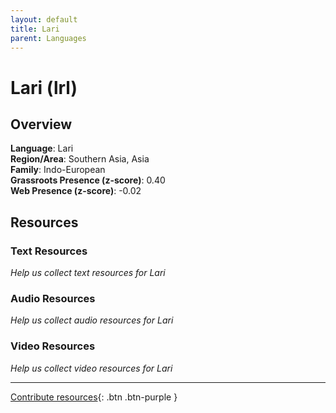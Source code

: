 ```yaml
---
layout: default
title: Lari
parent: Languages
---
```


# Lari (lrl)

## Overview

**Language**: Lari  
**Region/Area**: Southern Asia, Asia  
**Family**: Indo-European  
**Grassroots Presence (z-score)**: 0.40  
**Web Presence (z-score)**: -0.02  

## Resources

### Text Resources
*Help us collect text resources for Lari*

### Audio Resources
*Help us collect audio resources for Lari*

### Video Resources
*Help us collect video resources for Lari*

---

[Contribute resources](https://forms.office.com/e/1SfLJx3u1r){: .btn .btn-purple }
